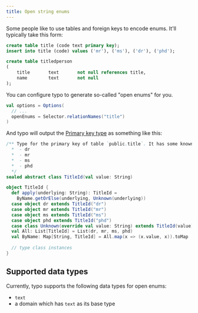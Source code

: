 ```yaml
---
title: Open string enums
---
```


Some people like to use tables and foreign keys to encode enums. It'll typically take this form:

```sql
create table title (code text primary key);
insert into title (code) values ('mr'), ('ms'), ('dr'), ('phd');

create table titledperson
(
    title       text       not null references title,
    name        text       not null
);

```

You can configure typo to generate so-called "open enums" for you. 

```scala
val options = Options(
  // ...
  openEnums = Selector.relationNames("title")
)
```


And typo will output the [Primary key type](./id-types.md) as something like this:

```scala
/** Type for the primary key of table `public.title`. It has some known values: 
  *  - dr
  *  - mr
  *  - ms
  *  - phd
  */
sealed abstract class TitleId(val value: String)

object TitleId {
  def apply(underlying: String): TitleId =
    ByName.getOrElse(underlying, Unknown(underlying))
  case object dr extends TitleId("dr")
  case object mr extends TitleId("mr")
  case object ms extends TitleId("ms")
  case object phd extends TitleId("phd")
  case class Unknown(override val value: String) extends TitleId(value)
  val All: List[TitleId] = List(dr, mr, ms, phd)
  val ByName: Map[String, TitleId] = All.map(x => (x.value, x)).toMap
  
  // type class instances
}
```

## Supported data types

Currently, typo supports the following data types for open enums:
- `text`
- a domain which has `text` as its base type